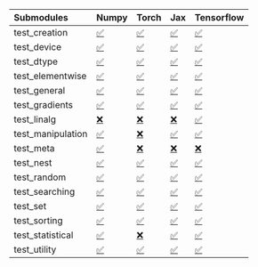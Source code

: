 | Submodules        | Numpy                                                                                                                           | Torch                                                                                                                           | Jax                                                                                                                             | Tensorflow                                                                                                                      |
|:------------------|:--------------------------------------------------------------------------------------------------------------------------------|:--------------------------------------------------------------------------------------------------------------------------------|:--------------------------------------------------------------------------------------------------------------------------------|:--------------------------------------------------------------------------------------------------------------------------------|
| test_creation     | <a href="https://github.com/unifyai/ivy/runs/7827857164?check_suite_focus=true" rel="noopener noreferrer" target="_blank">✅</a> | <a href="https://github.com/unifyai/ivy/runs/7827857607?check_suite_focus=true" rel="noopener noreferrer" target="_blank">✅</a> | <a href="https://github.com/unifyai/ivy/runs/7827858015?check_suite_focus=true" rel="noopener noreferrer" target="_blank">✅</a> | <a href="https://github.com/unifyai/ivy/runs/7827858383?check_suite_focus=true" rel="noopener noreferrer" target="_blank">✅</a> |
| test_device       | <a href="https://github.com/unifyai/ivy/runs/7827857183?check_suite_focus=true" rel="noopener noreferrer" target="_blank">✅</a> | <a href="https://github.com/unifyai/ivy/runs/7827857629?check_suite_focus=true" rel="noopener noreferrer" target="_blank">✅</a> | <a href="https://github.com/unifyai/ivy/runs/7827858037?check_suite_focus=true" rel="noopener noreferrer" target="_blank">✅</a> | <a href="https://github.com/unifyai/ivy/runs/7827858403?check_suite_focus=true" rel="noopener noreferrer" target="_blank">✅</a> |
| test_dtype        | <a href="https://github.com/unifyai/ivy/runs/7827857208?check_suite_focus=true" rel="noopener noreferrer" target="_blank">✅</a> | <a href="https://github.com/unifyai/ivy/runs/7827857652?check_suite_focus=true" rel="noopener noreferrer" target="_blank">✅</a> | <a href="https://github.com/unifyai/ivy/runs/7827858059?check_suite_focus=true" rel="noopener noreferrer" target="_blank">✅</a> | <a href="https://github.com/unifyai/ivy/runs/7827858445?check_suite_focus=true" rel="noopener noreferrer" target="_blank">✅</a> |
| test_elementwise  | <a href="https://github.com/unifyai/ivy/runs/7827857233?check_suite_focus=true" rel="noopener noreferrer" target="_blank">✅</a> | <a href="https://github.com/unifyai/ivy/runs/7827857665?check_suite_focus=true" rel="noopener noreferrer" target="_blank">✅</a> | <a href="https://github.com/unifyai/ivy/runs/7827858077?check_suite_focus=true" rel="noopener noreferrer" target="_blank">✅</a> | <a href="https://github.com/unifyai/ivy/runs/7827858474?check_suite_focus=true" rel="noopener noreferrer" target="_blank">✅</a> |
| test_general      | <a href="https://github.com/unifyai/ivy/runs/7827857254?check_suite_focus=true" rel="noopener noreferrer" target="_blank">✅</a> | <a href="https://github.com/unifyai/ivy/runs/7827857682?check_suite_focus=true" rel="noopener noreferrer" target="_blank">✅</a> | <a href="https://github.com/unifyai/ivy/runs/7827858097?check_suite_focus=true" rel="noopener noreferrer" target="_blank">✅</a> | <a href="https://github.com/unifyai/ivy/runs/7827858514?check_suite_focus=true" rel="noopener noreferrer" target="_blank">✅</a> |
| test_gradients    | <a href="https://github.com/unifyai/ivy/runs/7827857274?check_suite_focus=true" rel="noopener noreferrer" target="_blank">✅</a> | <a href="https://github.com/unifyai/ivy/runs/7827857698?check_suite_focus=true" rel="noopener noreferrer" target="_blank">✅</a> | <a href="https://github.com/unifyai/ivy/runs/7827858121?check_suite_focus=true" rel="noopener noreferrer" target="_blank">✅</a> | <a href="https://github.com/unifyai/ivy/runs/7827858540?check_suite_focus=true" rel="noopener noreferrer" target="_blank">✅</a> |
| test_linalg       | <a href="https://github.com/unifyai/ivy/runs/7827857309?check_suite_focus=true" rel="noopener noreferrer" target="_blank">❌</a> | <a href="https://github.com/unifyai/ivy/runs/7827857717?check_suite_focus=true" rel="noopener noreferrer" target="_blank">❌</a> | <a href="https://github.com/unifyai/ivy/runs/7827858136?check_suite_focus=true" rel="noopener noreferrer" target="_blank">❌</a> | <a href="https://github.com/unifyai/ivy/runs/7827858570?check_suite_focus=true" rel="noopener noreferrer" target="_blank">✅</a> |
| test_manipulation | <a href="https://github.com/unifyai/ivy/runs/7827857352?check_suite_focus=true" rel="noopener noreferrer" target="_blank">✅</a> | <a href="https://github.com/unifyai/ivy/runs/7827857734?check_suite_focus=true" rel="noopener noreferrer" target="_blank">❌</a> | <a href="https://github.com/unifyai/ivy/runs/7827858150?check_suite_focus=true" rel="noopener noreferrer" target="_blank">✅</a> | <a href="https://github.com/unifyai/ivy/runs/7827858601?check_suite_focus=true" rel="noopener noreferrer" target="_blank">✅</a> |
| test_meta         | <a href="https://github.com/unifyai/ivy/runs/7827857386?check_suite_focus=true" rel="noopener noreferrer" target="_blank">✅</a> | <a href="https://github.com/unifyai/ivy/runs/7827857758?check_suite_focus=true" rel="noopener noreferrer" target="_blank">❌</a> | <a href="https://github.com/unifyai/ivy/runs/7827858176?check_suite_focus=true" rel="noopener noreferrer" target="_blank">❌</a> | <a href="https://github.com/unifyai/ivy/runs/7827858629?check_suite_focus=true" rel="noopener noreferrer" target="_blank">❌</a> |
| test_nest         | <a href="https://github.com/unifyai/ivy/runs/7827857420?check_suite_focus=true" rel="noopener noreferrer" target="_blank">✅</a> | <a href="https://github.com/unifyai/ivy/runs/7827857784?check_suite_focus=true" rel="noopener noreferrer" target="_blank">✅</a> | <a href="https://github.com/unifyai/ivy/runs/7827858207?check_suite_focus=true" rel="noopener noreferrer" target="_blank">✅</a> | <a href="https://github.com/unifyai/ivy/runs/7827858682?check_suite_focus=true" rel="noopener noreferrer" target="_blank">✅</a> |
| test_random       | <a href="https://github.com/unifyai/ivy/runs/7827857444?check_suite_focus=true" rel="noopener noreferrer" target="_blank">✅</a> | <a href="https://github.com/unifyai/ivy/runs/7827857808?check_suite_focus=true" rel="noopener noreferrer" target="_blank">✅</a> | <a href="https://github.com/unifyai/ivy/runs/7827858227?check_suite_focus=true" rel="noopener noreferrer" target="_blank">✅</a> | <a href="https://github.com/unifyai/ivy/runs/7827858714?check_suite_focus=true" rel="noopener noreferrer" target="_blank">✅</a> |
| test_searching    | <a href="https://github.com/unifyai/ivy/runs/7827857476?check_suite_focus=true" rel="noopener noreferrer" target="_blank">✅</a> | <a href="https://github.com/unifyai/ivy/runs/7827857851?check_suite_focus=true" rel="noopener noreferrer" target="_blank">✅</a> | <a href="https://github.com/unifyai/ivy/runs/7827858255?check_suite_focus=true" rel="noopener noreferrer" target="_blank">✅</a> | <a href="https://github.com/unifyai/ivy/runs/7827858737?check_suite_focus=true" rel="noopener noreferrer" target="_blank">✅</a> |
| test_set          | <a href="https://github.com/unifyai/ivy/runs/7827857502?check_suite_focus=true" rel="noopener noreferrer" target="_blank">✅</a> | <a href="https://github.com/unifyai/ivy/runs/7827857886?check_suite_focus=true" rel="noopener noreferrer" target="_blank">✅</a> | <a href="https://github.com/unifyai/ivy/runs/7827858278?check_suite_focus=true" rel="noopener noreferrer" target="_blank">✅</a> | <a href="https://github.com/unifyai/ivy/runs/7827858766?check_suite_focus=true" rel="noopener noreferrer" target="_blank">✅</a> |
| test_sorting      | <a href="https://github.com/unifyai/ivy/runs/7827857529?check_suite_focus=true" rel="noopener noreferrer" target="_blank">✅</a> | <a href="https://github.com/unifyai/ivy/runs/7827857925?check_suite_focus=true" rel="noopener noreferrer" target="_blank">✅</a> | <a href="https://github.com/unifyai/ivy/runs/7827858306?check_suite_focus=true" rel="noopener noreferrer" target="_blank">✅</a> | <a href="https://github.com/unifyai/ivy/runs/7827858793?check_suite_focus=true" rel="noopener noreferrer" target="_blank">✅</a> |
| test_statistical  | <a href="https://github.com/unifyai/ivy/runs/7827857550?check_suite_focus=true" rel="noopener noreferrer" target="_blank">✅</a> | <a href="https://github.com/unifyai/ivy/runs/7827857954?check_suite_focus=true" rel="noopener noreferrer" target="_blank">❌</a> | <a href="https://github.com/unifyai/ivy/runs/7827858331?check_suite_focus=true" rel="noopener noreferrer" target="_blank">✅</a> | <a href="https://github.com/unifyai/ivy/runs/7827858815?check_suite_focus=true" rel="noopener noreferrer" target="_blank">✅</a> |
| test_utility      | <a href="https://github.com/unifyai/ivy/runs/7827857579?check_suite_focus=true" rel="noopener noreferrer" target="_blank">✅</a> | <a href="https://github.com/unifyai/ivy/runs/7827857987?check_suite_focus=true" rel="noopener noreferrer" target="_blank">✅</a> | <a href="https://github.com/unifyai/ivy/runs/7827858359?check_suite_focus=true" rel="noopener noreferrer" target="_blank">✅</a> | <a href="https://github.com/unifyai/ivy/runs/7827858825?check_suite_focus=true" rel="noopener noreferrer" target="_blank">✅</a> |